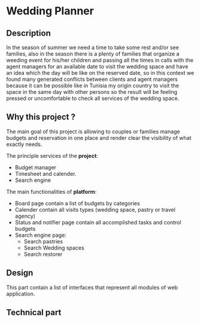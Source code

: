 # Wedding Planner

## Description

In the season of summer we need a time to take some rest and/or see families, also in the season there is a plenty of families that organize a weeding event for his/her children and passing all the times in calls with the agent managers for an available date to visit the wedding space and have an idea which the day will be like on the reserved date, so in this context we found many generated conflicts between clients and agent managers because it can be possible like in Tunisia my origin country to visit the space in the same day with other persons so the result will be feeling pressed or uncomfortable to check all services of the wedding space.

## Why this project ?

The main goal of this project is allowing to couples or families manage budgets and reservation in one place and render clear the visibility of what exactly needs.

The principle services of the **project**:
- Budget manager
- Timesheet and calender.
- Search engine

The main functionalities of **platform**:

- Board page contain a list of budgets by categories
- Calender contain all visits types (wedding space, pastry or travel agency)
- Status and notifier page contain all accomplished tasks and control budgets
- Search engine page: 
    - Search pastries
    - Search Wedding spaces
    - Search restorer

## Design 

This part contain a list of interfaces that represent all modules of web application.

## Technical part


